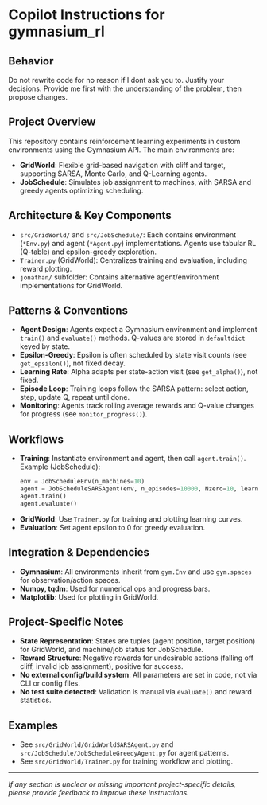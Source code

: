 # Copilot Instructions for gymnasium_rl
## Behavior
Do not rewrite code for no reason if I dont ask you to. Justify your decisions. Provide me first with the understanding of the problem, then propose changes.
## Project Overview
This repository contains reinforcement learning experiments in custom environments using the Gymnasium API. The main environments are:
- **GridWorld**: Flexible grid-based navigation with cliff and target, supporting SARSA, Monte Carlo, and Q-Learning agents.
- **JobSchedule**: Simulates job assignment to machines, with SARSA and greedy agents optimizing scheduling.

## Architecture & Key Components
- `src/GridWorld/` and `src/JobSchedule/`: Each contains environment (`*Env.py`) and agent (`*Agent.py`) implementations. Agents use tabular RL (Q-table) and epsilon-greedy exploration.
- `Trainer.py` (GridWorld): Centralizes training and evaluation, including reward plotting.
- `jonathan/` subfolder: Contains alternative agent/environment implementations for GridWorld.

## Patterns & Conventions
- **Agent Design**: Agents expect a Gymnasium environment and implement `train()` and `evaluate()` methods. Q-values are stored in `defaultdict` keyed by state.
- **Epsilon-Greedy**: Epsilon is often scheduled by state visit counts (see `get_epsilon()`), not fixed decay.
- **Learning Rate**: Alpha adapts per state-action visit (see `get_alpha()`), not fixed.
- **Episode Loop**: Training loops follow the SARSA pattern: select action, step, update Q, repeat until done.
- **Monitoring**: Agents track rolling average rewards and Q-value changes for progress (see `monitor_progress()`).

## Workflows
- **Training**: Instantiate environment and agent, then call `agent.train()`. Example (JobSchedule):
  ```python
  env = JobScheduleEnv(n_machines=10)
  agent = JobScheduleSARSAgent(env, n_episodes=10000, Nzero=10, learning_rate=0.1)
  agent.train()
  agent.evaluate()
  ```
- **GridWorld**: Use `Trainer.py` for training and plotting learning curves.
- **Evaluation**: Set agent epsilon to 0 for greedy evaluation.

## Integration & Dependencies
- **Gymnasium**: All environments inherit from `gym.Env` and use `gym.spaces` for observation/action spaces.
- **Numpy, tqdm**: Used for numerical ops and progress bars.
- **Matplotlib**: Used for plotting in GridWorld.

## Project-Specific Notes
- **State Representation**: States are tuples (agent position, target position) for GridWorld, and machine/job status for JobSchedule.
- **Reward Structure**: Negative rewards for undesirable actions (falling off cliff, invalid job assignment), positive for success.
- **No external config/build system**: All parameters are set in code, not via CLI or config files.
- **No test suite detected**: Validation is manual via `evaluate()` and reward statistics.

## Examples
- See `src/GridWorld/GridWorldSARSAgent.py` and `src/JobSchedule/JobScheduleGreedyAgent.py` for agent patterns.
- See `src/GridWorld/Trainer.py` for training workflow and plotting.

---
_If any section is unclear or missing important project-specific details, please provide feedback to improve these instructions._
